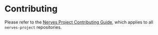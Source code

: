 # Contributing

Please refer to the [Nerves Project Contributing Guide], which applies to all `nerves-project` repositories.

[Nerves Project Contributing Guide]: https://github.com/nerves-project/nerves/blob/main/CONTRIBUTING.md

